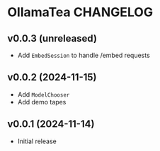 # OllamaTea CHANGELOG

## v0.0.3 (unreleased)

 * Add `EmbedSession` to handle /embed requests

## v0.0.2 (2024-11-15)

 * Add `ModelChooser`
 * Add demo tapes

## v0.0.1 (2024-11-14)

 * Initial release
